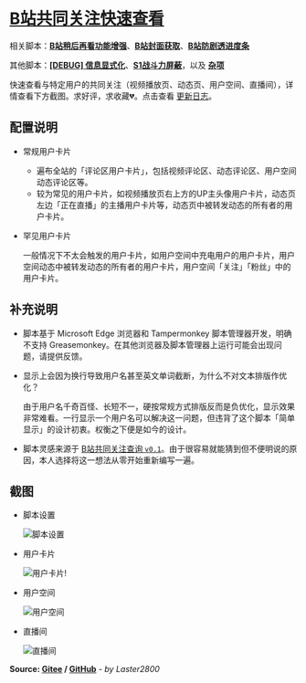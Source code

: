 # [B站共同关注快速查看](https://greasyfork.org/zh-CN/scripts/428453)

相关脚本：**[B站稍后再看功能增强](https://greasyfork.org/zh-CN/scripts/395456)**、**[B站封面获取](https://greasyfork.org/zh-CN/scripts/395575)**、**[B站防剧透进度条](https://greasyfork.org/zh-CN/scripts/411092)**

其他脚本：**[[DEBUG] 信息显式化](https://greasyfork.org/zh-CN/scripts/429521)**、**[S1战斗力屏蔽](https://greasyfork.org/zh-CN/scripts/394407)**，以及 **[杂项](https://greasyfork.org/zh-CN/scripts?language=all&set=470770)**

快速查看与特定用户的共同关注（视频播放页、动态页、用户空间、直播间），详情查看下方截图。求好评，求收藏💔。点击查看 [更新日志](https://gitee.com/liangjiancang/userscript/blob/master/script/BilibiliSameFollowing/changelog.md)。

## 配置说明

* 常规用户卡片

  * 遍布全站的「评论区用户卡片」，包括视频评论区、动态评论区、用户空间动态评论区等。
  * 较为常见的用户卡片，如视频播放页右上方的UP主头像用户卡片，动态页左边「正在直播」的主播用户卡片等，动态页中被转发动态的所有者的用户卡片。

* 罕见用户卡片

  一般情况下不太会触发的用户卡片，如用户空间中充电用户的用户卡片，用户空间动态中被转发动态的所有者的用户卡片，用户空间「关注」「粉丝」中的用户卡片。

## 补充说明

* 脚本基于 Microsoft Edge 浏览器和 Tampermonkey 脚本管理器开发，明确不支持 Greasemonkey。在其他浏览器及脚本管理器上运行可能会出现问题，请提供反馈。

* 显示上会因为换行导致用户名甚至英文单词截断，为什么不对文本排版作优化？

  由于用户名千奇百怪、长短不一，硬按常规方式排版反而是负优化，显示效果非常难看。一行显示一个用户名可以解决这一问题，但违背了这个脚本「简单显示」的设计初衷。权衡之下便是如今的设计。

* 脚本灵感来源于 [B站共同关注查询 `v0.1`](https://greasyfork.org/zh-CN/scripts/428381?version=943607)。由于很容易就能猜到但不便明说的原因，本人选择将这一想法从零开始重新编写一遍。

## 截图

* 脚本设置

    ![脚本设置](https://gitee.com/liangjiancang/userscript/raw/master/script/BilibiliSameFollowing/screenshot/脚本设置.png)

* 用户卡片

    ![用户卡片](https://gitee.com/liangjiancang/userscript/raw/master/script/BilibiliSameFollowing/screenshot/用户卡片.png)!

* 用户空间

    ![用户空间](https://gitee.com/liangjiancang/userscript/raw/master/script/BilibiliSameFollowing/screenshot/用户空间.png)

* 直播间

    ![直播间](https://gitee.com/liangjiancang/userscript/raw/master/script/BilibiliSameFollowing/screenshot/直播间.png)

**Source: [Gitee](https://gitee.com/liangjiancang/userscript/tree/master/script/BilibiliSameFollowing) / [GitHub](https://github.com/liangjiancang/userscript/tree/master/script/BilibiliSameFollowing)** - *by Laster2800*
